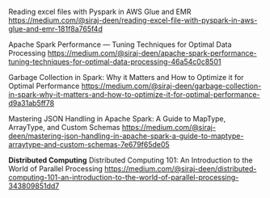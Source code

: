 


Reading excel files with Pyspark in AWS Glue and EMR
https://medium.com/@siraj-deen/reading-excel-file-with-pyspark-in-aws-glue-and-emr-181f8a765f4d

Apache Spark Performance — Tuning Techniques for Optimal Data Processing
https://medium.com/@siraj-deen/apache-spark-performance-tuning-techniques-for-optimal-data-processing-46a54c0c8501

Garbage Collection in Spark: Why it Matters and How to Optimize it for Optimal Performance
https://medium.com/@siraj-deen/garbage-collection-in-spark-why-it-matters-and-how-to-optimize-it-for-optimal-performance-d9a31ab5ff78

Mastering JSON Handling in Apache Spark: A Guide to MapType, ArrayType, and Custom Schemas
https://medium.com/@siraj-deen/mastering-json-handling-in-apache-spark-a-guide-to-maptype-arraytype-and-custom-schemas-7e679f65de05

<B>Distributed Computing</B>
Distributed Computing 101: An Introduction to the World of Parallel Processing
https://medium.com/@siraj-deen/distributed-computing-101-an-introduction-to-the-world-of-parallel-processing-343809851dd7